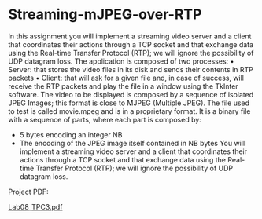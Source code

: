# Streaming-mJPEG-over-RTP

In this assignment you will implement a streaming video server and a client that coordinates their
actions through a TCP socket and that exchange data using the Real-time Transfer Protocol (RTP); we
will ignore the possibility of UDP datagram loss.
The application is composed of two processes:
• Server: that stores the video files in its disk and sends their contents in RTP packets
• Client: that will ask for a given file and, in case of success, will receive the RTP packets and
play the file in a window using the TkInter software.
The video to be displayed is composed by a sequence of isolated JPEG Images; this format is close to
MJPEG (Multiple JPEG). The file used to test is called movie.mpeg and is in a proprietary format. It is a
binary file with a sequence of parts, where each part is composed by:
- 5 bytes encoding an integer NB
- The encoding of the JPEG image itself contained in NB bytes
You will implement a streaming video server and a client that coordinates their actions through a TCP
socket and that exchange data using the Real-time Transfer Protocol (RTP); we will ignore the
possibility of UDP datagram loss.


Project PDF:

[Lab08_TPC3.pdf](https://github.com/user-attachments/files/18661018/Lab08_TPC3.pdf)

